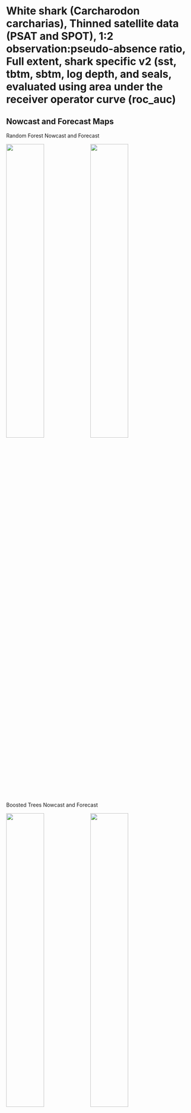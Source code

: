 White shark (Carcharodon carcharias), Thinned satellite data (PSAT and
SPOT), 1:2 observation:pseudo-absence ratio, Full extent, shark specific
v2 (sst, tbtm, sbtm, log depth, and seals, evaluated using area under
the receiver operator curve (roc_auc)
================

## Nowcast and Forecast Maps

Random Forest Nowcast and Forecast

<img src="../tidy_reports/versions/c21/000710/c21.000710.01_12_rf_compiled_casts.png" width="45%" /><img src="../tidy_reports/versions/c21/000714/c21.000714.01_12_rf_compiled_casts.png" width="45%" />

Boosted Trees Nowcast and Forecast

<img src="../tidy_reports/versions/c21/000710/c21.000710.01_12_bt_compiled_casts.png" width="45%" /><img src="../tidy_reports/versions/c21/000714/c21.000714.01_12_bt_compiled_casts.png" width="45%" />

Maxnet Trees Nowcast and Forecast

<img src="../tidy_reports/versions/c21/000710/c21.000710.01_12_maxent_compiled_casts.png" width="45%" /><img src="../tidy_reports/versions/c21/000714/c21.000714.01_12_maxent_compiled_casts.png" width="45%" />

GAM Nowcast and Forecast

<img src="../tidy_reports/versions/c21/000710/c21.000710.01_12_gam_compiled_casts.png" width="45%" /><img src="../tidy_reports/versions/c21/000714/c21.000714.01_12_gam_compiled_casts.png" width="45%" />

GLM Nowcast and Forecast

<img src="../tidy_reports/versions/c21/000710/c21.000710.01_12_glm_compiled_casts.png" width="45%" /><img src="../tidy_reports/versions/c21/000714/c21.000714.01_12_glm_compiled_casts.png" width="45%" />

## Metrics

| model_type |   roc_auc |
|:-----------|----------:|
| rf         | 0.9872655 |
| bt         | 0.7931999 |
| maxnet     | 0.7583256 |
| gam        | 0.7756628 |
| glm        | 0.7179118 |

Metrics by model type

## Variable Importance

![](/mnt/ecocast/projects/koliveira/subprojects/carcharodon/workflows/tidy_md/versions/m21/00071/m21.00071_tidy_compiled_files/figure-gfm/variable%20importance-1.png)<!-- -->
